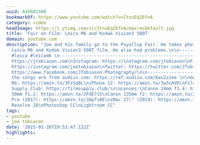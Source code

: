 ```yaml
---
uuid: 645601506
bookmarkOf: https://www.youtube.com/watch?v=ItnuEq26fnA
category: video
headImage: https://i.ytimg.com/vi/ItnuEq26fnA/maxresdefault.jpg
title: 'Fair on Film: Leica M6 and Kodak Vision3 500T'
domain: youtube.com
description: "Joe and his family go to the Puyallup Fair. He takes photos with his
  Leica M6 and Kodak Vision3 500T film. He also had problems.\n\n-------------------------------------------------------------------------------------------\n#filmphotography
  #leica #leicam6 \n-------------------------------------------------------------------------------------------\n\n\nWebsite:
  https://jtobiason.com\nInstagram: https://instagram.com/jtobiason\nFilm Instagram:
  https://instagram.com/joetobiason\nTwitter: https://twitter.com/JTobiason_\nFacebook:
  https://www.facebook.com/JTobiason.Photography/\n\n-------------------------------------------------------------------------------------------\nAll
  the songs are from audiio.com: https://ref.audiio.com/6as2zzee \n\nGet a Leica M6\nhttps://ebay.us/rv74P3\n\nGear:\nCameras\nCanon
  R6: https://amzn.to/3FzSq8L\niPhone 12: https://amzn.to/3w3cAVD\nFilm from Film
  Supply Club: https://filmsupply.club/\n\nLenses:\nCanon 24mm f1.4: https://amzn.to/36mebXk\nCanon
  50mm f1.2: https://amzn.to/2FdE7s5\nCanon 135mm f2: https://amzn.to/2SOU9R8\n\nEditing:\nMacBook
  Pro (2017): https://amzn.to/36pTv0E\niMac 27\" (2019): https://amzn.to/2QjLZP4\nDivinci
  Resolve 18\nPhotoshop CC\nLightroom CC"
tags:
- youtube
- joe tobiason
date: '2023-01-26T19:53:47.122Z'
highlights:
---
```



